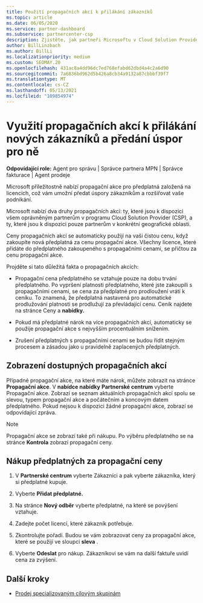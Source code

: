 ```yaml
---
title: Použití propagačních akcí k přilákání zákazníků
ms.topic: article
ms.date: 06/05/2020
ms.service: partner-dashboard
ms.subservice: partnercenter-csp
description: Zjistěte, jak partneři Microsoftu v Cloud Solution Provider mohou nakupovat předplatná za propagační ceny a předávat úspory svým zákazníkům.
author: BillLinzbach
ms.author: BillLi
ms.localizationpriority: medium
ms.custom: SEOMAY.20
ms.openlocfilehash: 431ac8a4dd96dc7ed768efabd62dbd4a4c2a6d90
ms.sourcegitcommit: 7a6836bd962d5b426a8cb34a9132a87cbbbf39f7
ms.translationtype: MT
ms.contentlocale: cs-CZ
ms.lasthandoff: 05/13/2021
ms.locfileid: "109854974"
---
```

# <a name="use-promotions-to-attract-new-customers-and-pass-the-savings-on-to-them"></a>Využití propagačních akcí k přilákání nových zákazníků a předání úspor pro ně



**Odpovídající role:** Agent pro správu | Správce partnera MPN | Správce fakturace | Agent prodeje


Microsoft příležitostně nabízí propagační akce pro předplatná založená na licencích, což vám umožní předat úspory zákazníkům a rozšiřovat vaše podnikání. 

Microsoft nabízí dva druhy propagačních akcí: ty, které jsou k dispozici všem oprávněným partnerům v programu Cloud Solution Provider (CSP), a ty, které jsou k dispozici pouze partnerům v konkrétní geografické oblasti.

Ceny propagačních akcí se automaticky použijí na vaši čistou cenu, když zakoupíte nová předplatná za cenu propagační akce. Všechny licence, které přidáte do předplatného zakoupeného s propagačními cenami, se přičtou za cenu propagační akce. 

Projděte si tato důležitá fakta o propagačních akcích:

- Propagační cena předplatného se vztahuje pouze na dobu trvání předplatného. Po vypršení platnosti předplatného, které jste zakoupili s propagačními cenami, se cena za předplatné pro prodloužení vrátí k ceníku. To znamená, že předplatná nastavená pro automatické prodlužování platnosti se prodlužují za převládající cenu. Ceník najdete na stránce Ceny a **nabídky.**

- Pokud má předplatné nárok na více propagačních akcí, automaticky se použije propagační akce s nejvyšším procentuálním snížením.

- Zrušení předplatných s propagačními cenami se budou řídit stejným procesem a zásadou jako u pravidelně zaplacených předplatných.

## <a name="see-available-promotions"></a>Zobrazení dostupných propagačních akcí

Případné propagační akce, na které máte nárok, můžete zobrazit na stránce **Propagační akce**. V **nabídce nabídky** **Partnerské centrum** vyberte Propagační akce. Zobrazí se seznam aktuálních propagačních akcí spolu se slevou, typem propagační akce a počátečním a koncovým datem předplatného. Pokud nejsou k dispozici žádné propagační akce, zobrazí se odpovídající zpráva. 

> [!NOTE]  
> Propagační akce se zobrazí také při nákupu. Po výběru předplatného se na stránce **Kontrola** zobrazí propagační ceny.

## <a name="purchase-subscriptions-at-promotion-prices"></a>Nákup předplatných za propagační ceny

1. V **Partnerské centrum** vyberte Zákazníci a  pak vyberte zákazníka, který si předplatné kupuje. 

2. Vyberte **Přidat předplatné.**

3. Na stránce **Nový odběr** vyberte předplatné, na které se povýšení vztahuje.

4. Zadejte počet licencí, které zákazník potřebuje. 

5. Zkontrolujte pořadí. Budou se vám zobrazovat ceny za propagační akce, které se použijí ve sloupci **sleva** .  

6. Vyberte **Odeslat** pro nákup. Zákazníkovi se vám na další faktuře uvidí cena za zvýšení.  


## <a name="next-steps"></a>Další kroky

- [Prodej specializovaným cílovým skupinám](sell-to-education-customers.md)